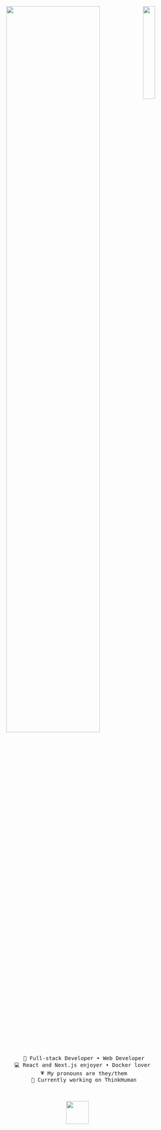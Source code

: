 <div align="center">
<img src="https://github-readme-stats.vercel.app/api/top-langs/?username=eggsleggs&cache_seconds=86400&langs_count=16&custom_title=Languages%20by%20File%20Size%20Totals&theme=transparent" width="25%" align="right" />
<img src="https://readme-typing-svg.demolab.com?font=Inconsolata&weight=500&size=50&duration=4000&pause=300&color=a7598d&center=true&vCenter=true&multiline=true&repeat=false&random=false&width=1300&height=140&lines=Hia+I'm+Amory;I'm+a+developer+who's+ok+with+computers+%E2%9C%A9" width="70%" />
<br><br>
<pre>
    💼 Full-stack Developer • Web Developer
    💻 React and Next.js enjoyer • Docker lover 
    💗 My pronouns are they/them
    🤖 Currently working on ThinkHuman
</pre>
<br><br>
<img src="https://img.wattpad.com/0770c495ab9c4563db2c0a5e7bf0f2b1c15467e5/68747470733a2f2f73332e616d617a6f6e6177732e636f6d2f776174747061642d6d656469612d736572766963652f53746f7279496d6167652f7537492d65396437345a4b4657773d3d2d3638312e313734333166663738383066326361663535313638383732303137312e676966" height="60" />
<br><br><br>
</div>
